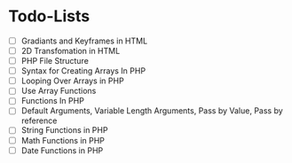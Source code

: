 # Todo-Lists

- [ ] Gradiants and Keyframes in HTML
- [ ] 2D Transfomation in HTML
- [ ] PHP File Structure
- [ ] Syntax for Creating Arrays In PHP
- [ ] Looping Over Arrays in PHP
- [ ] Use Array Functions
- [ ] Functions In PHP
- [ ] Default Arguments, Variable Length Arguments, Pass by Value, Pass by reference
- [ ] String Functions in PHP
- [ ] Math Functions in PHP
- [ ] Date Functions in PHP
